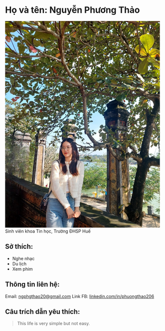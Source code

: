 # Họ và tên: Nguyễn Phương Thảo
![Ảnh đại diện](anhdaidien.jpg)
Sinh viên khoa Tin học, Trường ĐHSP Huế
## Sở thích:
+ Nghe nhạc
+ Du lịch
+ Xem phim
## Thông tin liên hệ:
Email: [ngphgthao20@gmail.com](mailto:ngphgthao20@gmail.com)
Link FB: [linkedin.com/in/phuongthao206](http://linkedin.com/in/phuongthao206)
## Câu trích dẫn yêu thích:
> This life is very simple but not easy.
